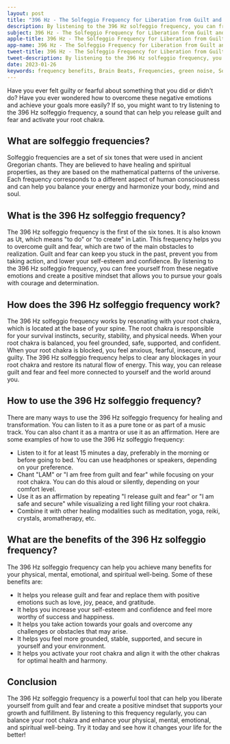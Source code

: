 ```yaml
---
layout: post
title: "396 Hz - The Solfeggio Frequency for Liberation from Guilt and Fear"
description: By listening to the 396 Hz solfeggio frequency, you can free yourself from these negative emotions and create a positive mindset that allows you to pursue your goals with courage and determination.
subject: 396 Hz - The Solfeggio Frequency for Liberation from Guilt and Fear
apple-title: 396 Hz - The Solfeggio Frequency for Liberation from Guilt and Fear
app-name: 396 Hz - The Solfeggio Frequency for Liberation from Guilt and Fear
tweet-title: 396 Hz - The Solfeggio Frequency for Liberation from Guilt and Fear
tweet-description: By listening to the 396 Hz solfeggio frequency, you can free yourself from these negative emotions and create a positive mindset that allows you to pursue your goals with courage and determination.
date: 2023-01-26
keywords: frequency benefits, Brain Beats, Frequencies, green noise, Solfeggio Frequency, Root Chakra, 396 Hz, Brain wave entrainment, sound therapy, Colors of noise
---
```


Have you ever felt guilty or fearful about something that you did or didn't do? Have you ever wondered how to overcome these negative emotions and achieve your goals more easily? If so, you might want to try listening to the 396 Hz solfeggio frequency, a sound that can help you release guilt and fear and activate your root chakra.

## What are solfeggio frequencies?

Solfeggio frequencies are a set of six tones that were used in ancient Gregorian chants. They are believed to have healing and spiritual properties, as they are based on the mathematical patterns of the universe. Each frequency corresponds to a different aspect of human consciousness and can help you balance your energy and harmonize your body, mind and soul.

## What is the 396 Hz solfeggio frequency?

The 396 Hz solfeggio frequency is the first of the six tones. It is also known as Ut, which means "to do" or "to create" in Latin. This frequency helps you to overcome guilt and fear, which are two of the main obstacles to realization. Guilt and fear can keep you stuck in the past, prevent you from taking action, and lower your self-esteem and confidence. By listening to the 396 Hz solfeggio frequency, you can free yourself from these negative emotions and create a positive mindset that allows you to pursue your goals with courage and determination.

## How does the 396 Hz solfeggio frequency work?

The 396 Hz solfeggio frequency works by resonating with your root chakra, which is located at the base of your spine. The root chakra is responsible for your survival instincts, security, stability, and physical needs. When your root chakra is balanced, you feel grounded, safe, supported, and confident. When your root chakra is blocked, you feel anxious, fearful, insecure, and guilty. The 396 Hz solfeggio frequency helps to clear any blockages in your root chakra and restore its natural flow of energy. This way, you can release guilt and fear and feel more connected to yourself and the world around you.

## How to use the 396 Hz solfeggio frequency?

There are many ways to use the 396 Hz solfeggio frequency for healing and transformation. You can listen to it as a pure tone or as part of a music track. You can also chant it as a mantra or use it as an affirmation. Here are some examples of how to use the 396 Hz solfeggio frequency:

- Listen to it for at least 15 minutes a day, preferably in the morning or before going to bed. You can use headphones or speakers, depending on your preference.
- Chant "LAM" or "I am free from guilt and fear" while focusing on your root chakra. You can do this aloud or silently, depending on your comfort level.
- Use it as an affirmation by repeating "I release guilt and fear" or "I am safe and secure" while visualizing a red light filling your root chakra.
- Combine it with other healing modalities such as meditation, yoga, reiki, crystals, aromatherapy, etc.

## What are the benefits of the 396 Hz solfeggio frequency?

The 396 Hz solfeggio frequency can help you achieve many benefits for your physical, mental, emotional, and spiritual well-being. Some of these benefits are:

- It helps you release guilt and fear and replace them with positive emotions such as love, joy, peace, and gratitude.
- It helps you increase your self-esteem and confidence and feel more worthy of success and happiness.
- It helps you take action towards your goals and overcome any challenges or obstacles that may arise.
- It helps you feel more grounded, stable, supported, and secure in yourself and your environment.
- It helps you activate your root chakra and align it with the other chakras for optimal health and harmony.

## Conclusion

The 396 Hz solfeggio frequency is a powerful tool that can help you liberate yourself from guilt and fear and create a positive mindset that supports your growth and fulfillment. By listening to this frequency regularly, you can balance your root chakra and enhance your physical, mental, emotional, and spiritual well-being. Try it today and see how it changes your life for the better!